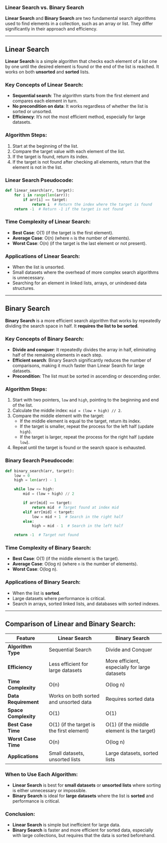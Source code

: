 ### Linear Search vs. Binary Search

**Linear Search** and **Binary Search** are two fundamental search algorithms used to find elements in a collection, such as an array or list. They differ significantly in their approach and efficiency.

---

## **Linear Search**

**Linear Search** is a simple algorithm that checks each element of a list one by one until the desired element is found or the end of the list is reached. It works on both **unsorted** and **sorted** lists.

### Key Concepts of Linear Search:
- **Sequential search**: The algorithm starts from the first element and compares each element in turn.
- **No precondition on data**: It works regardless of whether the list is sorted or unsorted.
- **Efficiency**: It’s not the most efficient method, especially for large datasets.

### Algorithm Steps:
1. Start at the beginning of the list.
2. Compare the target value with each element of the list.
3. If the target is found, return its index.
4. If the target is not found after checking all elements, return that the element is not in the list.

### Linear Search Pseudocode:
```python
def linear_search(arr, target):
    for i in range(len(arr)):
        if arr[i] == target:
            return i  # Return the index where the target is found
    return -1  # Return -1 if the target is not found
```

### Time Complexity of Linear Search:
- **Best Case**: O(1) (if the target is the first element).
- **Average Case**: O(n) (where `n` is the number of elements).
- **Worst Case**: O(n) (if the target is the last element or not present).

### Applications of Linear Search:
- When the list is unsorted.
- Small datasets where the overhead of more complex search algorithms is unnecessary.
- Searching for an element in linked lists, arrays, or unindexed data structures.

---

## **Binary Search**

**Binary Search** is a more efficient search algorithm that works by repeatedly dividing the search space in half. It **requires the list to be sorted**.

### Key Concepts of Binary Search:
- **Divide and conquer**: It repeatedly divides the array in half, eliminating half of the remaining elements in each step.
- **Efficient search**: Binary Search significantly reduces the number of comparisons, making it much faster than Linear Search for large datasets.
- **Precondition**: The list must be sorted in ascending or descending order.

### Algorithm Steps:
1. Start with two pointers, `low` and `high`, pointing to the beginning and end of the list.
2. Calculate the middle index: `mid = (low + high) // 2`.
3. Compare the middle element with the target:
   - If the middle element is equal to the target, return its index.
   - If the target is smaller, repeat the process for the left half (update `high`).
   - If the target is larger, repeat the process for the right half (update `low`).
4. Repeat until the target is found or the search space is exhausted.

### Binary Search Pseudocode:
```python
def binary_search(arr, target):
    low = 0
    high = len(arr) - 1

    while low <= high:
        mid = (low + high) // 2

        if arr[mid] == target:
            return mid  # Target found at index mid
        elif arr[mid] < target:
            low = mid + 1  # Search in the right half
        else:
            high = mid - 1  # Search in the left half

    return -1  # Target not found
```

### Time Complexity of Binary Search:
- **Best Case**: O(1) (if the middle element is the target).
- **Average Case**: O(log n) (where `n` is the number of elements).
- **Worst Case**: O(log n).

### Applications of Binary Search:
- When the list is **sorted**.
- Large datasets where performance is critical.
- Search in arrays, sorted linked lists, and databases with sorted indexes.

---

## **Comparison of Linear and Binary Search**:

| **Feature**              | **Linear Search**                   | **Binary Search**                   |
|--------------------------|-------------------------------------|-------------------------------------|
| **Algorithm Type**        | Sequential Search                   | Divide and Conquer                 |
| **Efficiency**            | Less efficient for large datasets   | More efficient, especially for large datasets |
| **Time Complexity**       | O(n)                                | O(log n)                            |
| **Data Requirement**      | Works on both sorted and unsorted data | Requires sorted data                |
| **Space Complexity**      | O(1)                                | O(1)                                |
| **Best Case Time**        | O(1) (if the target is the first element) | O(1) (if the middle element is the target) |
| **Worst Case Time**       | O(n)                                | O(log n)                            |
| **Applications**          | Small datasets, unsorted lists      | Large datasets, sorted lists        |

### When to Use Each Algorithm:
- **Linear Search** is best for **small datasets** or **unsorted lists** where sorting is either unnecessary or impossible.
- **Binary Search** is ideal for **large datasets** where the list is **sorted** and performance is critical.

### Conclusion:
- **Linear Search** is simple but inefficient for large data.
- **Binary Search** is faster and more efficient for sorted data, especially with large collections, but requires that the data is sorted beforehand.